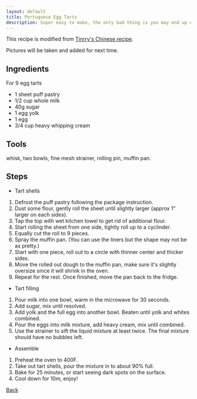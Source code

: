```yaml
---
layout: default
title: Portuguese Egg Tarts
description: Super easy to make, the only bad thing is you may end up eating too much. 
---
```


This recipe is modified from [Tinrry's Chinese recipe](https://www.xiachufang.com/recipe/102958090/). 

Pictures will be taken and added for next time. 

## Ingredients 

For 9 egg tarts

*   1 sheet puff pastry 
*   1/2 cup whole milk  
*   40g sugar 
*   1 egg yolk 
*   1 egg 
*   3/4 cup heavy whipping cream 

## Tools 
whisk, two bowls, fine mesh strainer, rolling pin, muffin pan. 


## Steps 

- Tart shells 

1. Defrost the puff pastry following the package instruction.
2. Dust some flour, gently roll the sheet until slightly larger (approx 1" larger on each sides).
3. Tap the top with wet kitchen towel to get rid of additional flour. 
4. Start rolling the sheet from one side, tightly roll up to a cyclinder. 
5. Equally cut the roll to 9 pieces. 
6. Spray the muffin pan. (You can use the liners but the shape may not be as pretty.) 
6. Start with one piece, roll out to a circle with thinner center and thicker sides. 
7. Move the rolled out dough to the muffin pan, make sure it's slightly oversize since it will shrink in the oven.  
8. Repeat for the rest. Once finished, move the pan back to the fridge. 

- Tart filling 

1. Pour milk into one bowl, warm in the microwave for 30 seconds. 
2. Add sugar, mix until resolved. 
3. Add yolk and the full egg into another bowl. Beaten until yolk and whites combined. 
4. Pour the eggs into milk mixture, add heavy cream, mix until combined. 
5. Use the strainer to sift the liquid mixture at least twice. The final mixture should have no bubbles left. 

- Assemble

1. Preheat the oven to 400F. 
2. Take out tart shells, pour the mixture in to about 90% full. 
3. Bake for 25 minutes, or start seeing dark spots on the surface. 
4. Cool down for 10m, enjoy! 


[Back](../)